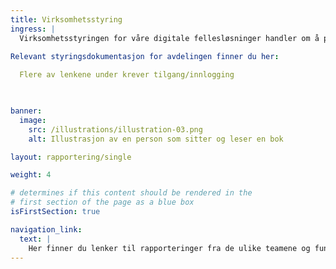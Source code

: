 ```yaml
---
title: Virksomhetsstyring
ingress: |
  Virksomhetsstyringen for våre digitale fellesløsninger handler om å planlegge, lede og koordinere utvikling, implementering og drift av felles digitale løsninger, som skal brukes på tvers av organisasjoner    eller sektorer. Målet er å sikre at disse løsningene er effektive, sikker, brukervennlige, kostnadseffektive og i tråd med relevante krav og standarder, samtidig som de bidrar til bedre samarbeid og           innovasjon på tvers av ulike aktører. Det handler om å sikre at organisasjonen opererer effektivt i tråd med strategiske mål, og at det er god styring både på det økonomiske, oerasjonelle og strategiske prosesser - dette innenfor bla. økonomistyring, risikostyring og strategisk planlegging. 
  
Relevant styringsdokumentasjon for avdelingen finner du her:

  Flere av lenkene under krever tilgang/innlogging

  

banner:
  image:
    src: /illustrations/illustration-03.png
    alt: Illustrasjon av en person som sitter og leser en bok

layout: rapportering/single

weight: 4

# determines if this content should be rendered in the
# first section of the page as a blue box
isFirstSection: true

navigation_link:
  text: |
    Her finner du lenker til rapporteringer fra de ulike teamene og funksjonene i avdelingen.
---
```

